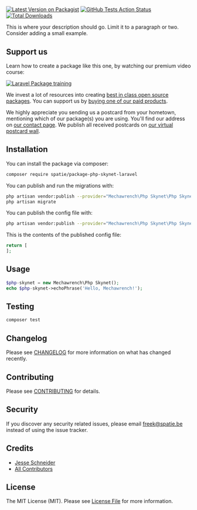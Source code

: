 # 

[![Latest Version on Packagist](https://img.shields.io/packagist/v/spatie/php-skynet.svg?style=flat-square)](https://packagist.org/packages/spatie/php-skynet)
[![GitHub Tests Action Status](https://img.shields.io/github/workflow/status/spatie/php-skynet/run-tests?label=tests)](https://github.com/spatie/php-skynet/actions?query=workflow%3Arun-tests+branch%3Amaster)
[![Total Downloads](https://img.shields.io/packagist/dt/spatie/php-skynet.svg?style=flat-square)](https://packagist.org/packages/spatie/php-skynet)


This is where your description should go. Limit it to a paragraph or two. Consider adding a small example.

## Support us

Learn how to create a package like this one, by watching our premium video course:

[![Laravel Package training](https://spatie.be/github/package-training.jpg)](https://laravelpackage.training)

We invest a lot of resources into creating [best in class open source packages](https://spatie.be/open-source). You can support us by [buying one of our paid products](https://spatie.be/open-source/support-us).

We highly appreciate you sending us a postcard from your hometown, mentioning which of our package(s) you are using. You'll find our address on [our contact page](https://spatie.be/about-us). We publish all received postcards on [our virtual postcard wall](https://spatie.be/open-source/postcards).

## Installation

You can install the package via composer:

```bash
composer require spatie/package-php-skynet-laravel
```

You can publish and run the migrations with:

```bash
php artisan vendor:publish --provider="Mechawrench\Php Skynet\Php SkynetServiceProvider" --tag="migrations"
php artisan migrate
```

You can publish the config file with:
```bash
php artisan vendor:publish --provider="Mechawrench\Php Skynet\Php SkynetServiceProvider" --tag="config"
```

This is the contents of the published config file:

```php
return [
];
```

## Usage

``` php
$php-skynet = new Mechawrench\Php Skynet();
echo $php-skynet->echoPhrase('Hello, Mechawrench!');
```

## Testing

``` bash
composer test
```

## Changelog

Please see [CHANGELOG](CHANGELOG.md) for more information on what has changed recently.

## Contributing

Please see [CONTRIBUTING](CONTRIBUTING.md) for details.

## Security

If you discover any security related issues, please email freek@spatie.be instead of using the issue tracker.

## Credits

- [Jesse Schneider](https://github.com/Mechawrench)
- [All Contributors](../../contributors)

## License

The MIT License (MIT). Please see [License File](LICENSE.md) for more information.
